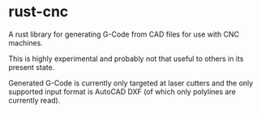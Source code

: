 # rust-cnc

A rust library for generating G-Code from CAD files for use with CNC machines.

This is highly experimental and probably not that useful to others in its present state.

Generated G-Code is currently only targeted at laser cutters and the only supported input format is AutoCAD DXF (of which only polylines are currently read).
